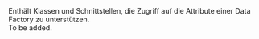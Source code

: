 <Namespace Name="Microsoft.Azure.Management.DataFactories.Models">
  <Docs>
    <summary>Enthält Klassen und Schnittstellen, die Zugriff auf die Attribute einer Data Factory zu unterstützen.</summary> 
    <remarks>To be added.</remarks>
  </Docs>
</Namespace>
